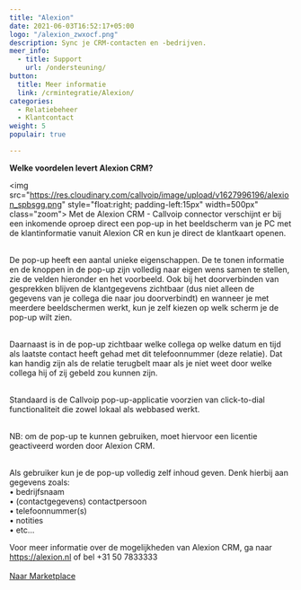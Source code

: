 ```yaml
---
title: "Alexion"
date: 2021-06-03T16:52:17+05:00
logo: "/alexion_zwxocf.png"
description: Sync je CRM-contacten en -bedrijven.
meer_info:
  - title: Support
    url: /ondersteuning/
button:
  title: Meer informatie
  link: /crmintegratie/Alexion/
categories:
  - Relatiebeheer
  - Klantcontact
weight: 5
populair: true

---
```


**Welke voordelen levert Alexion CRM?**

<img src="https://res.cloudinary.com/callvoip/image/upload/v1627996196/alexion_spbsgg.png" style="float:right; padding-left:15px" width=500px" class="zoom">
Met de Alexion CRM - Callvoip connector verschijnt er bij een inkomende oproep direct een pop-up in het beeldscherm van je PC met de klantinformatie vanuit Alexion CR en kun je direct de klantkaart openen.<br><br>

De pop-up heeft een aantal unieke eigenschappen. De te tonen informatie en de knoppen in de pop-up zijn volledig naar eigen wens samen te stellen, zie de velden hieronder en het voorbeeld. Ook bij het doorverbinden van gesprekken blijven de klantgegevens zichtbaar (dus niet alleen de gegevens van je collega die naar jou doorverbindt) en wanneer je met meerdere beeldschermen werkt, kun je zelf kiezen op welk scherm je de pop-up wilt zien.<br><br>

Daarnaast is in de pop-up zichtbaar welke collega op welke datum en tijd als laatste contact heeft gehad met dit telefoonnummer (deze relatie). Dat kan handig zijn als de relatie terugbelt maar als je niet weet door welke collega hij of zij gebeld zou kunnen zijn.<br><br>

Standaard is de Callvoip pop-up-applicatie voorzien van click-to-dial functionaliteit die zowel lokaal als webbased werkt.<br><br>

NB: om de pop-up te kunnen gebruiken, moet hiervoor een licentie geactiveerd worden door Alexion CRM.<br><br>

Als gebruiker kun je de pop-up volledig zelf inhoud geven. Denk hierbij aan gegevens zoals:<br>
• bedrijfsnaam<br>
• (contactgegevens) contactpersoon<br>
• telefoonnummer(s)<br>
• notities<br>
• etc…

Voor meer informatie over de mogelijkheden van Alexion CRM, ga naar https://alexion.nl of bel +31 50 7833333
<br><br><a href="/marketplace" class="button">Naar Marketplace</a>
